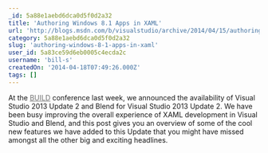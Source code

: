 ```yaml
---
_id: 5a88e1aebd6dca0d5f0d2a32
title: 'Authoring Windows 8.1 Apps in XAML'
url: 'http://blogs.msdn.com/b/visualstudio/archive/2014/04/15/authoring-windows-8-1-apps-in-xaml.aspx'
category: 5a88e1aebd6dca0d5f0d2a32
slug: 'authoring-windows-8-1-apps-in-xaml'
user_id: 5a83ce59d6eb0005c4ecda2c
username: 'bill-s'
createdOn: '2014-04-18T07:49:26.000Z'
tags: []
---
```


At the <a style="color: #707070;" href="http://www.microsoft.com/en-us/news/events/build/">BUILD</a> conference last week, we announced the availability of Visual Studio 2013 Update 2 and Blend for Visual Studio 2013 Update 2. We have been busy improving the overall experience of XAML development in Visual Studio and Blend, and this post gives you an overview of some of the cool new features we have added to this Update that you might have missed amongst all the other big and exciting headlines.
